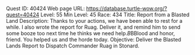 Quest ID: 40424
Web page URL: https://database.turtle-wow.org/?quest=40424
Level: 55
Min Level: 45
Race: 434
Title: Report from a Blasted Land
Description: Thanks to your actions, we have been able to rest for a while. I also wrote the report for Ruag. Deliver it, and remind him to send some booze too next time he thinks we need help.$B$BBlood and honor, friend. You helped us and the horde today.
Objective: Deliver the Blasted Lands Report to Dispatch Commander Ruag in Stonard.
